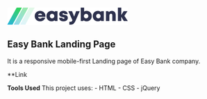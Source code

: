 ![Easy-Bank Logo](https://github.com/valencydickson/Easy-Bank/blob/main/images/logo.svg)

## Easy Bank Landing Page

It is a responsive mobile-first Landing page of Easy Bank company.

**Link

**Tools Used**
This project uses: - HTML - CSS - jQuery
